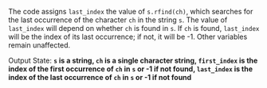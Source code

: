 The code assigns `last_index` the value of `s.rfind(ch)`, which searches for the last occurrence of the character `ch` in the string `s`. The value of `last_index` will depend on whether `ch` is found in `s`. If `ch` is found, `last_index` will be the index of its last occurrence; if not, it will be -1. Other variables remain unaffected.

Output State: **`s` is a string, `ch` is a single character string, `first_index` is the index of the first occurrence of `ch` in `s` or -1 if not found, `last_index` is the index of the last occurrence of `ch` in `s` or -1 if not found**